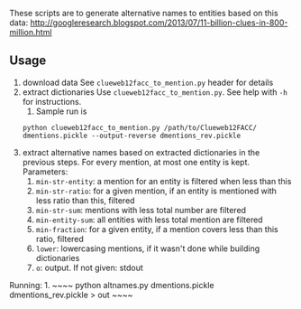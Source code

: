 These scripts are to generate alternative names to entities based on this data:
http://googleresearch.blogspot.com/2013/07/11-billion-clues-in-800-million.html

## Usage

1. download data
See `clueweb12facc_to_mention.py` header for details
1. extract dictionaries
Use `clueweb12facc_to_mention.py`. See help with `-h` for instructions.
    1. Sample run is
    ~~~~
    python clueweb12facc_to_mention.py /path/to/Clueweb12FACC/ dmentions.pickle --output-reverse dmentions_rev.pickle
    ~~~~
1. extract alternative names based on extracted dictionaries in the previous steps.
For every mention, at most one entity is kept.
Parameters:
    1. `min-str-entity`: a mention for an entity is filtered when less than this
    1. `min-str-ratio`: for a given mention, if an entity is mentioned with less ratio
        than this, filtered
    1. `min-str-sum`: mentions with less total number are filtered
    1. `min-entity-sum`: all entities with less total mention are filtered
    1. `min-fraction`: for a given entity, if a mention covers less than this ratio, filtered
    1. `lower`: lowercasing mentions, if it wasn't done while building dictionaries
    1. `o`: output. If not given: stdout

Running:
    1.
    ~~~~
    python altnames.py dmentions.pickle dmentions_rev.pickle > out
    ~~~~
